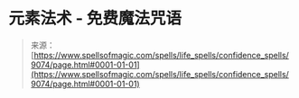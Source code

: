 <!--yml

category: 未分类

date: 2024-06-12 18:44:48

-->

# 元素法术 - 免费魔法咒语

> 来源：[https://www.spellsofmagic.com/spells/life_spells/confidence_spells/9074/page.html#0001-01-01](https://www.spellsofmagic.com/spells/life_spells/confidence_spells/9074/page.html#0001-01-01)
